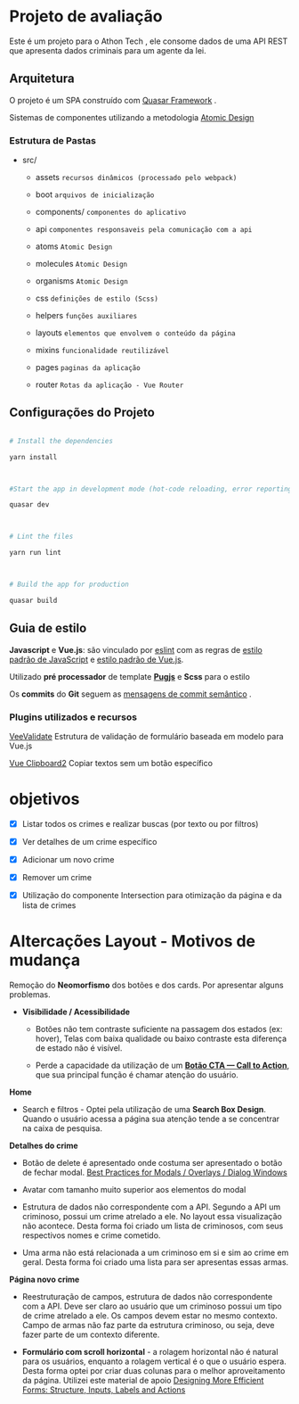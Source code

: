 
#  Projeto de avaliação



Este é um projeto para o Athon Tech , ele consome dados de uma API REST que apresenta dados criminais para um agente da lei.



##  Arquitetura



O projeto é um SPA construído com [Quasar Framework](https://quasar.dev/) .

Sistemas de componentes utilizando a metodologia [Atomic Design](https://bradfrost.com/blog/post/atomic-web-design/)



###  Estrutura de Pastas



- src/

	- assets `recursos dinâmicos (processado pelo webpack)`

	- boot `arquivos de inicialização`

	- components/ `componentes do aplicativo`

	- api `componentes responsaveis pela comunicação com a api`

	- atoms `Atomic Design`

	- molecules `Atomic Design`

	- organisms `Atomic Design`

	- css `definições de estilo (Scss)`

	- helpers `funções auxiliares`

	- layouts `elementos que envolvem o conteúdo da página`

	- mixins `funcionalidade reutilizável`

	- pages `paginas da aplicação`

	- router `Rotas da aplicação - Vue Router`





##  Configurações do Projeto

```bash

# Install the dependencies

yarn install



#Start the app in development mode (hot-code reloading, error reporting, etc.)

quasar dev



# Lint the files

yarn run lint



# Build the app for production

quasar build

```


##  Guia de estilo



**Javascript** e **Vue.js**: são vinculado por [eslint](https://eslint.org/docs/user-guide/getting-started) com as regras de [estilo padrão de JavaScript](https://standardjs.com/) e [estilo padrão de Vue.js](https://github.com/vuejs/eslint-plugin-vue#priority-a-essential-error-prevention).

Utilizado **pré processador** de template **[Pugjs](https://github.com/pugjs/pug)** e **Scss** para o estilo

Os **commits** do **Git** seguem as [mensagens de commit semântico](https://gist.github.com/joshbuchea/6f47e86d2510bce28f8e7f42ae84c716) .



###  Plugins utilizados e recursos

[VeeValidate](https://vee-validate.logaretm.com/v3) Estrutura de validação de formulário baseada em modelo para Vue.js

[Vue Clipboard2](https://github.com/Inndy/vue-clipboard2#readme) Copiar textos sem um botão específico



#  objetivos



- [x] Listar todos os crimes e realizar buscas (por texto ou por filtros)

- [x] Ver detalhes de um crime específico

- [x] Adicionar um novo crime

- [x] Remover um crime

- [x] Utilização do componente Intersection para otimização da página e da lista de crimes



#  Altercações Layout - Motivos de mudança



Remoção do **Neomorfismo** dos botões e dos cards. Por apresentar alguns problemas.

- **Visibilidade / Acessibilidade**

	- Botões não tem contraste suficiente na passagem dos estados (ex: hover), Telas com baixa qualidade ou baixo contraste esta diferença de estado não é visível.

	- Perde a capacidade da utilização de um **[Botão CTA — Call to Action](https://medium.com/tableless/botoes-em-ui-design-e8e8a7473747)**, que sua principal função é chamar atenção do usuário.

**Home**
- Search e filtros - Optei pela utilização de uma **Search Box Design**. Quando o usuário acessa a página sua atenção tende a se concentrar na caixa de pesquisa.

**Detalhes do crime**

- Botão de delete é apresentado onde costuma ser apresentado o botão de fechar modal. [Best Practices for Modals / Overlays / Dialog Windows](https://uxplanet.org/best-practices-for-modals-overlays-dialog-windows-c00c66cddd8c)

- Avatar com tamanho muito superior aos elementos do modal

- Estrutura de dados não correspondente com a API. Segundo a API um criminoso, possui um crime atrelado a ele. No layout essa visualização não acontece. Desta forma foi criado um lista de criminosos, com seus respectivos nomes e crime cometido.

 - Uma arma não está relacionada a um criminoso em si e sim ao crime em geral. Desta forma foi criado uma lista para ser apresentas essas armas.



**Página novo crime**

- Reestruturação de campos, estrutura de dados não correspondente com a API. Deve ser claro ao usuário que um criminoso possui um tipo de crime atrelado a ele. Os campos devem estar no mesmo contexto. Campo de armas não faz parte da estrutura criminoso, ou seja, deve fazer parte de um contexto diferente.

- **Formulário com scroll horizontal** - a rolagem horizontal não é natural para os usuários, enquanto a rolagem vertical é o que o usuário espera. Desta forma optei por criar duas colunas para o melhor aproveitamento da página. Utilizei este material de apoio [Designing More Efficient Forms: Structure, Inputs, Labels and Actions](https://uxplanet.org/designing-more-efficient-forms-structure-inputs-labels-and-actions-e3a47007114f)